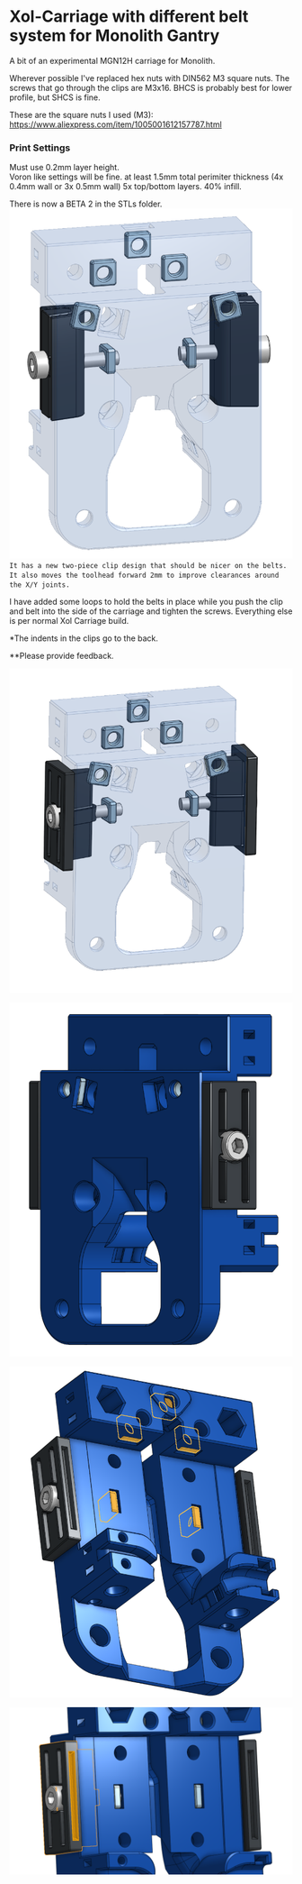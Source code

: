 # Xol-Carriage with different belt system for Monolith Gantry

A bit of an experimental MGN12H carriage for Monolith. 

Wherever possible I've replaced hex nuts with DIN562 M3 square nuts.
The screws that go through the clips are M3x16. BHCS is probably best for lower profile, but SHCS is fine. 

These are the square nuts I used (M3): https://www.aliexpress.com/item/1005001612157787.html

### Print Settings
Must use 0.2mm layer height. <br/>
Voron like settings will be fine. at least 1.5mm total perimiter thickness (4x 0.4mm wall or 3x 0.5mm wall) 5x top/bottom layers. 40% infill.



There is now a BETA 2 in the STLs folder.
![BETA2](image.png)
`It has a new two-piece clip design that should be nicer on the belts. It also moves the toolhead forward 2mm to improve clearances around the X/Y joints.`

I have added some loops to hold the belts in place while you push the clip and belt into the side of the carriage and tighten the screws. Everything else is per normal Xol Carriage build. 

*The indents in the clips go to the back. 

**Please provide feedback.

![alt text](Images/image1.png)

![alt text](Images/image2.png)

![alt text](Images/image3.png)

![alt text](Images/image4.png)

